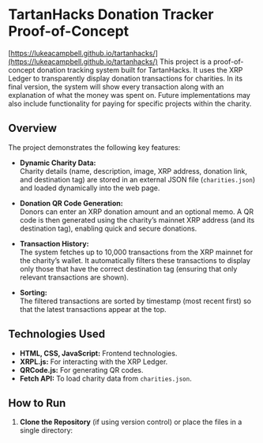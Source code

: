 # TartanHacks Donation Tracker Proof-of-Concept

[https://lukeacampbell.github.io/tartanhacks/](https://lukeacampbell.github.io/tartanhacks/)
This project is a proof-of-concept donation tracking system built for TartanHacks. It uses the XRP Ledger to transparently display donation transactions for charities. In its final version, the system will show every transaction along with an explanation of what the money was spent on. Future implementations may also include functionality for paying for specific projects within the charity.

## Overview

The project demonstrates the following key features:
- **Dynamic Charity Data:**  
  Charity details (name, description, image, XRP address, donation link, and destination tag) are stored in an external JSON file (`charities.json`) and loaded dynamically into the web page.
  
- **Donation QR Code Generation:**  
  Donors can enter an XRP donation amount and an optional memo. A QR code is then generated using the charity’s mainnet XRP address (and its destination tag), enabling quick and secure donations.

- **Transaction History:**  
  The system fetches up to 10,000 transactions from the XRP mainnet for the charity’s wallet. It automatically filters these transactions to display only those that have the correct destination tag (ensuring that only relevant transactions are shown).

- **Sorting:**  
  The filtered transactions are sorted by timestamp (most recent first) so that the latest transactions appear at the top.

## Technologies Used

- **HTML, CSS, JavaScript:** Frontend technologies.
- **XRPL.js:** For interacting with the XRP Ledger.
- **QRCode.js:** For generating QR codes.
- **Fetch API:** To load charity data from `charities.json`.

## How to Run

1. **Clone the Repository** (if using version control) or place the files in a single directory:
